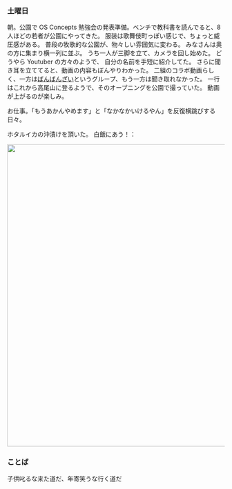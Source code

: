 ### 土曜日

朝。公園で OS Concepts 勉強会の発表準備。ベンチで教科書を読んでると、8人ほどの若者が公園にやってきた。
服装は歌舞伎町っぽい感じで、ちょっと威圧感がある。
普段の牧歌的な公園が、物々しい雰囲気に変わる。
みなさんは奥の方に集まり横一列に並ぶ。
うち一人が三脚を立て、カメラを回し始めた。
どうやら Youtuber の方々のようで、
自分の名前を手短に紹介してた。
さらに聞き耳を立ててると、動画の内容もぼんやりわかった。
二組のコラボ動画らしく、一方は[ばんばんざい](https://www.youtube.com/@Banbanzai)というグループ、もう一方は聞き取れなかった。
一行はこれから高尾山に登るようで、そのオープニングを公園で撮っていた。
動画が上がるのが楽しみ。

お仕事。「もうあかんやめます」と「なかなかいけるやん」を反復横跳びする日々。

ホタルイカの沖漬けを頂いた。
白飯にあう！：

<img src="https://i.imgur.com/T25NYem.jpg" width="700">

### ことば

子供叱るな来た道だ、年寄笑うな行く道だ